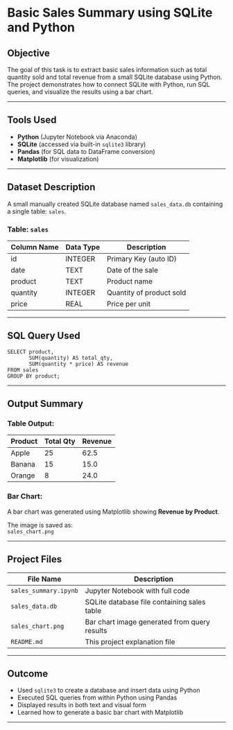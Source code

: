 
#  Basic Sales Summary using SQLite and Python

##  Objective
The goal of this task is to extract basic sales information such as total quantity sold and total revenue from a small SQLite database using Python. The project demonstrates how to connect SQLite with Python, run SQL queries, and visualize the results using a bar chart.

---

##  Tools Used
- **Python** (Jupyter Notebook via Anaconda)
- **SQLite** (accessed via built-in `sqlite3` library)
- **Pandas** (for SQL data to DataFrame conversion)
- **Matplotlib** (for visualization)

---

##  Dataset Description
A small manually created SQLite database named `sales_data.db` containing a single table: `sales`.

### Table: `sales`
| Column Name | Data Type | Description              |
|-------------|-----------|--------------------------|
| id          | INTEGER   | Primary Key (auto ID)    |
| date        | TEXT      | Date of the sale         |
| product     | TEXT      | Product name             |
| quantity    | INTEGER   | Quantity of product sold |
| price       | REAL      | Price per unit           |

---

##  SQL Query Used

```
SELECT product, 
       SUM(quantity) AS total_qty, 
       SUM(quantity * price) AS revenue 
FROM sales 
GROUP BY product;
```

---

##  Output Summary

### Table Output:

| Product | Total Qty | Revenue |
|---------|-----------|---------|
| Apple   | 25        | 62.5    |
| Banana  | 15        | 15.0    |
| Orange  | 8         | 24.0    |

### Bar Chart:
A bar chart was generated using Matplotlib showing **Revenue by Product**.

 The image is saved as:  
`sales_chart.png`

---

##  Project Files

| File Name                | Description                                      |
|--------------------------|--------------------------------------------------|
| `sales_summary.ipynb`    | Jupyter Notebook with full code                |
| `sales_data.db`          | SQLite database file containing sales table     |
| `sales_chart.png`        | Bar chart image generated from query results    |
| `README.md`              | This project explanation file                   |

---

##  Outcome 
- Used `sqlite3` to create a database and insert data using Python
- Executed SQL queries from within Python using Pandas
- Displayed results in both text and visual form
- Learned how to generate a basic bar chart with Matplotlib

---
